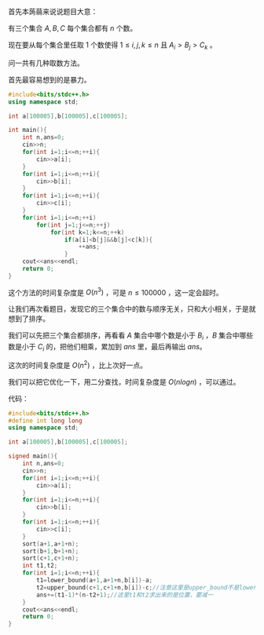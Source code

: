 首先本蒟蒻来说说题目大意：

有三个集合 $A,B,C$ 每个集合都有 $n$ 个数。

现在要从每个集合里任取 $1$ 个数使得 $1 \leq i,j,k \leq n$ 且 $A_i>B_j>C_k$ 。

问一共有几种取数方法。

首先最容易想到的是暴力。

```cpp
#include<bits/stdc++.h>
using namespace std;

int a[100005],b[100005],c[100005];

int main(){
	int n,ans=0;
	cin>>n;
	for(int i=1;i<=n;++i){
		cin>>a[i];
	}
	for(int i=1;i<=n;++i){
		cin>>b[i];
	}
	for(int i=1;i<=n;++i){
		cin>>c[i];
	}
	for(int i=1;i<=n;++i)
		for(int j=1;j<=n;++j)
			for(int k=1;k<=n;++k)
				if(a[i]<b[j]&&b[j]<c[k]){
					++ans;
				}
	cout<<ans<<endl;
	return 0;
}
```
这个方法的时间复杂度是 $O(n^3)$ ，可是 $n \leq 100000$ ，这一定会超时。

让我们再次看题目，发现它的三个集合中的数与顺序无关，只和大小相关，于是就想到了排序。

我们可以先把三个集合都排序，再看看 $A$ 集合中哪个数是小于 $B_i$ ，$B$ 集合中哪些数是小于 $C_i$ 的，把他们相乘，累加到 $ans$ 里，最后再输出 $ans$。

这次的时间复杂度是 $O(n^2)$ ，比上次好一点。

我们可以把它优化一下，用二分查找，时间复杂度是 $O(nlogn)$ ，可以通过。

代码：

```cpp
#include<bits/stdc++.h>
#define int long long
using namespace std;

int a[100005],b[100005],c[100005];

signed main(){
	int n,ans=0;
	cin>>n;
	for(int i=1;i<=n;++i){
		cin>>a[i];
	}
	for(int i=1;i<=n;++i){
		cin>>b[i];
	}
	for(int i=1;i<=n;++i){
		cin>>c[i];
	}
	sort(a+1,a+1+n);
	sort(b+1,b+1+n);
	sort(c+1,c+1+n);
	int t1,t2;
	for(int i=1;i<=n;++i){
		t1=lower_bound(a+1,a+1+n,b[i])-a;
		t2=upper_bound(c+1,c+1+n,b[i])-c;//注意这里是upper_bound不是lower_bound
		ans+=(t1-1)*(n-t2+1);//这里t1和t2求出来的是位置，要减一
	}
	cout<<ans<<endl;
	return 0;
}
```
